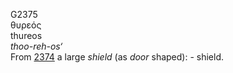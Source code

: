 <body>
  <p>G2375<br>  θυρεός  <br> thureos  <br><i>thoo-reh-os‘ </i><br>From <a href="g2374.htm">2374</a>  a large <i>shield</i> (as <i>door</i> shaped): - shield.<br></p>
 </body>